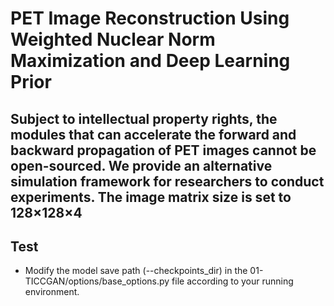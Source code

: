 # PET Image Reconstruction Using Weighted Nuclear Norm Maximization and Deep Learning Prior

## Subject to intellectual property rights, the modules that can accelerate the forward and backward propagation of PET images cannot be open-sourced. We provide an alternative simulation framework for researchers to conduct experiments. The image matrix size is set to 128×128×4

## Test
- Modify the model save path (--checkpoints_dir) in the 01-TICCGAN/options/base_options.py file according to your running environment.
